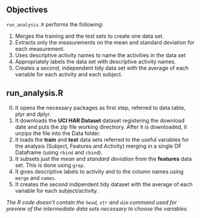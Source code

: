 
Objectives
-----------------

`run_analysis.R` performs the following:

1. Merges the training and the test sets to create one data set.
2. Extracts only the measurements on the mean and standard deviation for each measurement. 
3. Uses descriptive activity names to name the activities in the data set
4. Appropriately labels the data set with descriptive activity names. 
5. Creates a second, independent tidy data set with the average of each variable for each activity and each subject. 

run_analysis.R
-----------------

0. It opens the necessary packages as first step, referred to data.table, plyr and dplyr.
1. It downloads the **UCI HAR Dataset** dataset registering the download date and puts the zip file working directrory. After it is downloaded, it unzips the file into the Data folder. 
2. It loads the **train** and **test** data sets referred to the useful variables for the analysis (Subject, Features and Activity) merging in a single DF Dataframe (using `rbind` and `cbind`).
3. It subsets just the *mean* and *standard deviation* from the **features** data set. This is done using `grep`.
4. It gives descriptive labels to activity and to the column names using `merge` and `names`.  
5. It creates the second indipendent tidy dataset with the average of each variable for each subject/activity.

*The R code doesn't contain the ``head``, ``str`` and ``dim`` command used for preview of the intermediate data sets necessary to choose the variables.*
